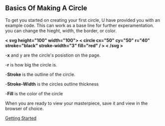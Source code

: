## Basics Of Making A Circle

To get you started on creating your first circle, U have provided you with an example code. This can work as a base line for further experamentation.
you can change the hieght, width, the border, or color. 

**< svg height="100" width="100">
  < circle cx="50" cy="50" r="40" stroke="black" stroke-width="3" fill="red" / >
< /svg >**

-**x** and y are the circle's posistion on the page.

-**r** is how big the circle is.

-**Stroke** is the outline of the circle. 

-**Stroke-Width** is the circles outline thickness

-**Fill** is the color of the circle


When you are ready to view your masterpiece, save it and view in the browser of choice.


[Getting Started]()
